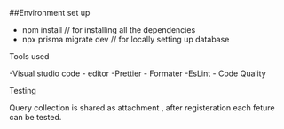 
##Environment set up

- npm install  // for installing all the dependencies
- npx prisma migrate dev // for locally setting up database

Tools used 

-Visual studio code - editor
-Prettier - Formater
-EsLint - Code Quality

Testing

Query collection  is shared as attachment , after registeration each feture can be tested.

